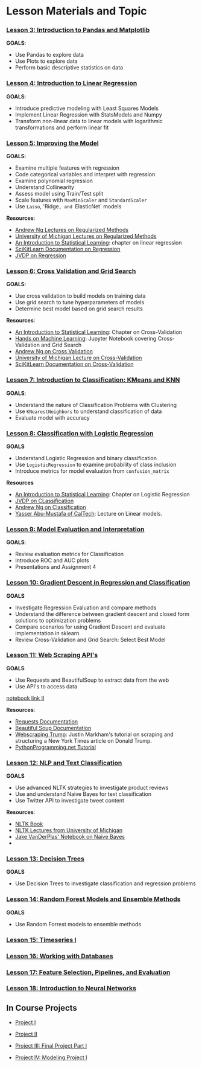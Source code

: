 # Lesson Materials and Topic

### [Lesson 3: Introduction to Pandas and Matplotlib](https://github.com/jfkoehler/GA-errata)

**GOALS**: 
  - Use Pandas to explore data
  - Use Plots to explore data
  - Perform basic descriptive statistics on data

### [Lesson 4: Introduction to Linear Regression](https://github.com/jfkoehler/GA-regression)


**GOALS**:
  - Introduce predictive modeling with Least Squares Models
  - Implement Linear Regression with StatsModels and Numpy
  - Transform non-linear data to linear models with logarithmic transformations and perform linear fit

### [Lesson 5: Improving the Model](https://github.com/jfkoehler/GA-02-Modeling)

**GOALS**:
- Examine multiple features with regression
- Code categorical variables and interpret with regression
- Examine polynomial regression
- Understand Collinearity
- Assess model using Train/Test split
- Scale features with `MaxMinScaler` and `StandardScaler`
- Use `Lasso`, 'Ridge`, and `ElasticNet` models 

**Resources**:

- [Andrew Ng Lectures on Regularized Methods]()
- [University of Michigan Lectures on Regularized Methods]()
- [An Introduction to Statistical Learning](): chapter on linear regression
- [SciKitLearn Documentation on Regression]()
- [JVDP on Regression]()

### [Lesson 6: Cross Validation and Grid Search](https://github.com/jfkoehler/GA-Cross-Validation)

**GOALS**:
- Use cross validation to build models on training data
- Use grid search to tune hyperparameters of models
- Determine best model based on grid search results

**Resources**:

- [An Introduction to Statistical Learning](): Chapter on Cross-Validation
- [Hands on Machine Learning](): Jupyter Notebook covering Cross-Validation and Grid Search
- [Andrew Ng on Cross Validation]()
- [University of Michigan Lecture on Cross-Validation]()
- [SciKitLearn Documentation on Cross-Validation]()

### [Lesson 7: Introduction to Classification: KMeans and KNN](https://github.com/jfkoehler/GA-Clustering-I)

**GOALS**:
- Understand the nature of Classification Problems with Clustering
- Use `KNearestNeighbors` to understand classification of data
- Evaluate model with accuracy

### [Lesson 8: Classification with Logistic Regression](https://github.com/jfkoehler/GA-Logistic-Regression)

**GOALS**
- Understand Logistic Regression and binary classification 
- Use `LogisticRegression` to examine probability of class inclusion
- Introduce metrics for model evaluation from `confusion_matrix`

**Resources**
- [An Introduction to Statistical Learning](): Chapter on Logistic Regression
- [JVDP on CLassification]()
- [Andrew Ng on Classification]()
- [Yasser Abu-Mustafa of CalTech](https://www.youtube.com/watch?v=FIbVs5GbBlQ&hd=1): Lecture on Linear models.


### [Lesson 9: Model Evaluation and Interpretation](https://github.com/jfkoehler/GA-Classification-Evaluation)
**GOALS**:
- Review evaluation metrics for Classification
- Introduce ROC and AUC plots
- Presentations and Assignment 4

### [Lesson 10: Gradient Descent in Regression and Classification](https://github.com/jfkoehler/GA-Model-Selection)
**GOALS**
- Investigate Regression Evaluation and compare methods
- Understand the difference between gradient descent and closed form solutions to optimization problems
- Compare scenarios for using Gradient Descent and evaluate implementation in sklearn
- Review Cross-Validation and Grid Search: Select Best Model

### [Lesson 11: Web Scraping API's](https://github.com/jfkoehler/GA-scrape-NLTK)
**GOALS**
- Use Requests and BeautifulSoup to extract data from the web
- Use API's to access data

[notebook link II](https://github.com/ga-students/DAT-NYC-3.20.18/tree/master/lessons/working-with-api-data)

**Resources**:

- [Requests Documentation](http://docs.python-requests.org/en/master/)
- [Beautiful Soup Documentation](https://www.crummy.com/software/BeautifulSoup/)
- [Webscraping Trump](https://www.youtube.com/watch?v=r_xb0vF1uMc): Justin Markham's tutorial on scraping and structuring a New York Times article on Donald Trump.
- [PythonProgramming.net Tutorial](https://pythonprogramming.net/introduction-scraping-parsing-beautiful-soup-tutorial/)

### [Lesson 12: NLP and Text Classification](https://github.com/jfkoehler/GA-NLP)
**GOALS**
- Use advanced NLTK strategies to investigate product reviews
- Use and understand Naive Bayes for text classification
- Use Twitter API to investigate tweet content

**Resources**:
- [NLTK Book]()
- [NLTK Lectures from University of Michigan]()
- [Jake VanDerPlas' Notebook on Naive Bayes]()
- []()

### [Lesson 13: Decision Trees](https://github.com/jfkoehler/GA-DecisionTrees/blob/master/README.md)
**GOALS**
- Use Decision Trees to investigate classification and regression problems

### [Lesson 14: Random Forest Models and Ensemble Methods](https://github.com/jfkoehler/GA-Ensembles)
**GOALS**
- Use Random Forrest models to ensemble methods

### [Lesson 15: Timeseries I](https://github.com/jfkoehler/GA-Time-Series)

### [Lesson 16: Working with Databases](https://github.com/jfkoehler/GA-Database-FeatureSelect)

### [Lesson 17: Feature Selection, Pipelines, and Evaluation](https://github.com/jfkoehler/Pipelines-and-Pickles)

### [Lesson 18: Introduction to Neural Networks]()


## In Course Projects

- [Project I](https://github.com/ga-students/DAT-NYC-3.20.18/tree/master/projects/unit-projects/project-1)

- [Project II](https://github.com/jfkoehler/GA-regression)

- [Project III: Final Project Part I](https://github.com/jfkoehler/GA-Cross-Validation/blob/master/Final-Project-1.ipynb)

- [Project IV: Modeling Project I](projectIII.md)





